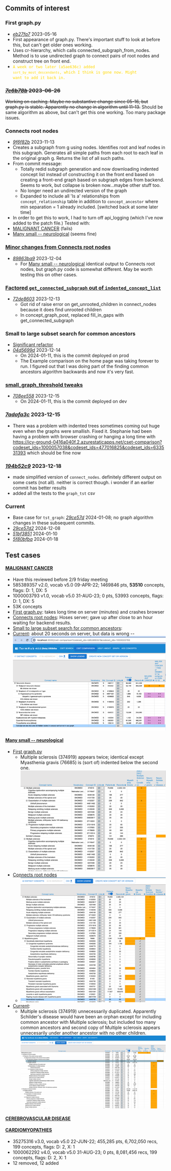 ## Commits of interest

### First graph.py
- _[eb27fa7](https://github.com/jhu-bids/TermHub/commit/eb27fa7)_ 2023-05-16
- First appearance of graph.py. There's important stuff to look at
  before this, but can't get older ones working.
- Uses cr-hierarchy, which calls connected_subgraph_from_nodes. Method
  is to use undirected graph to connect pairs of root nodes
  and construct tree on front end.
- <code style="color : gold">A week or two later (a5ae636c) added
  `sort_by_most_descendants`, which I think is gone now. Might want
  to add it back in.</code>

### ~~_[7c6b78b](https://github.com/jhu-bids/TermHub/commit/7c6b78b)_ 2023-06-26~~
~~Working on caching. Maybe no substantive change since 05-16, but graph.py is
stable. Apparently no change in algorithm until 11-13.~~
Should be same algorithm as above, but can't get this one working. Too many package
issues.


### Connects root nodes
- _[9f6f82b](https://github.com/jhu-bids/TermHub/commit/9f6f82b)_ 2023-11-13
- Creates a subgraph from g using nodes. Identifies root and leaf nodes in this
  subgraph. Generates all simple paths from each root to each leaf in the original
  graph g. Returns the list of all such paths.
- From commit message:
    - Totally redid subgraph generation and now downloading indented concept
      list instead of constructing it on the front end based on creating a
      front-end graph based on subgraph edges from backend. Seems to work,
      but collapse is broken now...maybe other stuff too.
    - No longer need an undirected version of the graph
    - Expanded to include all 'Is a' relationships from `concept_relationship`
      table in addition to `concept_ancestor` where min separation = 1 already
      included. [switched back at some later time]
- In order to get this to work, I had to turn off api_logging (which I've now
  added to the patch file.)
  Tested with:
- [MALIGNANT CANCER](#malignant-cancer) (fails)
- [Many small -- neurological](#many-small-neurological) (seems fine)


### [Minor changes from Connects root nodes](https://github.com/jhu-bids/TermHub/compare/04d5699d..708ee558#diff-c98c490c3ff03167df87266a76886ca4b398141c13b02a66999e71ec45c889d7)
- _[89863ba9](https://github.com/jhu-bids/TermHub/commit/89863ba9)_ 2023-12-04
  - For [Many small -- neurological](#many-small-neurological) identical output to Connects root nodes, but graph.py code is
    somewhat different. May be worth testing this on other cases.

### [Factored `get_connected_subgraph` out of `indented_concept_list`](#factored-get_connected_subgraph-out-of-indented_concept_list)
- _[72de8603](https://github.com/jhu-bids/TermHub/commit/72de8603)_ 2023-12-13
  - Got rid of raise error on get_unrooted_children in connect_nodes
    because it does find unrooted children
  - In concept_graph_post, replaced fill_in_gaps with get_connected_subgraph

### Small to large subset search for common ancestors
- [Significant refactor](https://github.com/jhu-bids/TermHub/compare/89863ba9..04d5699d#diff-c98c490c3ff03167df87266a76886ca4b398141c13b02a66999e71ec45c889d7)
- _[04d5699d](https://github.com/jhu-bids/TermHub/commit/04d5699d)_ 2023-12-14
  - On 2024-01-11, this is the commit deployed on prod
  - The Example comparison on the
    home page was taking forever to run. I figured out
    that I was doing part of the finding common ancestors
    algorithm backwards and now it's very fast.


### [small_graph_threshold tweaks](https://github.com/jhu-bids/TermHub/compare/04d5699d..708ee558#diff-c98c490c3ff03167df87266a76886ca4b398141c13b02a66999e71ec45c889d7)
- _[708ee558](https://github.com/jhu-bids/TermHub/commit/708ee558)_ 2023-12-15
  - On 2024-01-11, this is the commit deployed on dev


### _[7adafa3c](https://github.com/jhu-bids/TermHub/commit/7adafa3c)_ 2023-12-15
- There was a problem with indented trees sometimes coming out huge
  even when the graphs were smallish. Fixed it. Stephanie had been
  having a problem with browser crashing or hanging a long time with
  https://icy-ground-0416a040f.2.azurestaticapps.net/cset-comparison?codeset_ids=1000057038&codeset_ids=477016825&codeset_ids=633531393
  which should be fine now


### _[194b52c9](https://github.com/jhu-bids/TermHub/commit/194b52c9)_ 2023-12-18
- made simplified version of `connect_nodes`. definitely different output
  on some csets (not all). neither is correct though. i wonder if an
  earlier commit has better results
- added all the tests to the `graph_tst` csv


### Current
- Base case for `tst_graph`: _[29ce57d](https://github.com/jhu-bids/TermHub/commit/29ce57d)_ 2024-01-08;
  no graph algorithm changes in these subsequent commits.
- _[29ce57d2](https://github.com/jhu-bids/TermHub/commit/29ce57d2)_ 2024-12-08
- _[51bf3851](https://github.com/jhu-bids/TermHub/commit/51bf3851)_ 2024-01-10
- _[5f80bfba](https://github.com/jhu-bids/TermHub/commit/5f80bfba)_ 2024-01-18


## Test cases

#### [MALIGNANT CANCER](http://localhost:3000/cset-comparison?codeset_ids=585389357&codeset_ids=1000003793)
- <font bgcolor="yellow">Have this reviewed before 2/9 friday meeting</font>
- 585389357 v2.0, vocab v5.0 09-APR-22; 1469846 pts, **53510** concepts, flags: D: 1, DX: 5
- 1000003793 v1.0, vocab v5.0 31-AUG-23; 0 pts, 53993 concepts, flags: D: 1, DX: 5
- 53K concepts
- [First graph.py](#first-graphpy): takes long time on server (minutes) and crashes browser
- [Connects root nodes](#connects-root-nodes): Hoses server; gave up after close to an hour waiting for backend results.
- [Small to large subset search for common ancestors](#small-to-large-subset-search-for-common-ancestors):
- [Current](#current): about 20 seconds on server, but data is wrong --![img.png](screen-shots/5f80bfba-malignant-cancer.png)

#### [Many small -- neurological](http://localhost:3000/cset-comparison?codeset_ids=1000002657&codeset_ids=241882304&codeset_ids=488007883&codeset_ids=1000087163)
- [First graph.py](#first-graphpy)
    - Multiple sclerosis (374919) appears twice; identical except Myasthenia gravis (76685)
      is (sort of) indented below the second one.
      ![screen shot](screen-shots/eb27fa7-many-small.png)
- [Connects root nodes](#connects-root-nodes)
    - ![screen shot](screen-shots/9f6f82b-many-small.png)
- [Current](#current):
  - Multiple sclerosis (374919) unnecessarily duplicated. Apparently Schilder's disease
    would have been an orphan except for including common ancestor with Multiple sclerosis;
    but included too many common ancestors and second copy of Multiple sclerosis appears
    unnecesarily under another ancestor with no other children.
    ![screen shot](screen-shots%2F5f80bfba-many-small.png)

#### [CEREBROVASCULAR DISEASE](http://localhost:3000/cset-comparison?codeset_ids=718894835&codeset_ids=1000017855)




#### [CARDIOMYOPATHIES](http://localhost:3000/cset-comparison?codeset_ids=35275316&codeset_ids=1000062292)
  - 35275316 v3.0, vocab v5.0 22-JUN-22; 455,285 pts, 6,702,050 recs, 199 concepts, flags: D: 2, X: 1
  - 1000062292 v4.0, vocab v5.0 31-AUG-23; 0 pts, 8,081,456 recs, 199 concepts, flags: D: 2, X: 1
  - 12 removed, 12 added